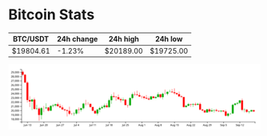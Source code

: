 # Bitcoin Stats

BTC/USDT|24h change|24h high|24h low|
|---|---|---|---|
|$19804.61|-1.23%|$20189.00|$19725.00|

<img src="./chart.svg">

